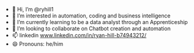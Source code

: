 - 👋 Hi, I’m @ryhill1
- 👀 I’m interested in automation, coding and business intelligence
- 🌱 I’m currently learning to be a data analyst through an Apprenticeship
- 💞️ I’m looking to collaborate on Chatbot creation and automation
- 📫 linkedin www.linkedin.com/in/ryan-hill-b74943212/
- 😄 Pronouns: he/him


<!---
ryhill1/ryhill1 is a ✨ special ✨ repository because its `README.md` (this file) appears on your GitHub profile.
You can click the Preview link to take a look at your changes.
--->
